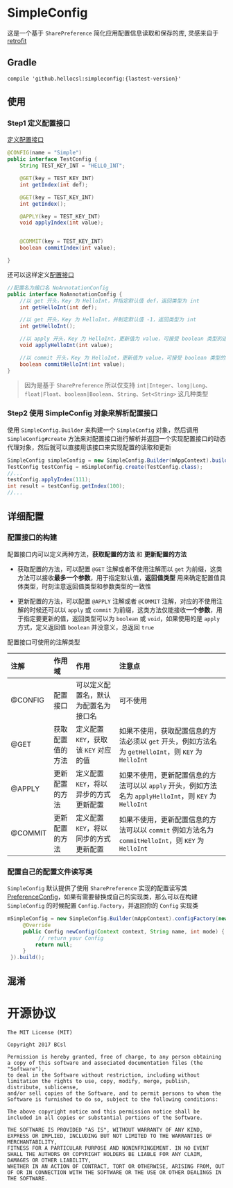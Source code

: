 # SimpleConfig

这是一个基于 `SharePreference` 简化应用配置信息读取和保存的库, 灵感来自于 [retrofit](https://github.com/square/retrofit)

## Gradle

```
compile 'github.hellocsl:simpleconfig:{lastest-version}'
```

## 使用

### Step1 定义配置接口

[定义配置接口](https://github.com/BCsl/SimpleConfig/blob/master/app/src/main/java/github/hellocsl/sample/TestConfig.java)

```java
@CONFIG(name = "Simple")
public interface TestConfig {
    String TEST_KEY_INT = "HELLO_INT";

    @GET(key = TEST_KEY_INT)
    int getIndex(int def);

    @GET(key = TEST_KEY_INT)
    int getIndex();

    @APPLY(key = TEST_KEY_INT)
    void applyIndex(int value);


    @COMMIT(key = TEST_KEY_INT)
    boolean commitIndex(int value);

}
```

还可以这样定义[配置接口](https://github.com/BCsl/SimpleConfig/blob/master/app/src/main/java/github/hellocsl/sample/NoAnnotationConfig.java)

```java
//配置名为接口名 NoAnnotationConfig
public interface NoAnnotationConfig {
    //以 get 开头，Key 为 HelloInt，并指定默认值 def，返回类型为 int
    int getHelloInt(int def);

    //以 get 开头，Key 为 HelloInt，并制定默认值 -1，返回类型为 int
    int getHelloInt();

    //以 apply 开头，Key 为 HelloInt，更新值为 value，可接受 boolean 类型的返回值，但总会返回 true
    void applyHelloInt(int value);

    //以 commit 开头，Key 为 HelloInt，更新值为 value，可接受 boolean 类型的返回值，指定是否已经成功写入到配置文件
    boolean commitHelloInt(int value);
}
```

> 因为是基于 `SharePreference` 所以仅支持 `int|Integer`、`long|Long`、`float|Float`、`boolean|Boolean`、`String`、`Set<String>` 这几种类型

### Step2 使用 SimpleConfig 对象来解析配置接口

使用 `SimpleConfig.Builder` 来构建一个 `SimpleConfig` 对象，然后调用 `SimpleConfig#create` 方法来对配置接口进行解析并返回一个实现配置接口的动态代理对象，然后就可以直接用该接口来实现配置的读取和更新

```java
SimpleConfig simpleConfig = new SimpleConfig.Builder(mAppContext).build();
TestConfig testConfig = mSimpleConfig.create(TestConfig.class);
//...
testConfig.applyIndex(111);
int result = testConfig.getIndex(100);
//...
```

## 详细配置

### 配置接口的构建

配置接口内可以定义两种方法，**获取配置的方法** 和 **更新配置的方法**

- 获取配置的方法，可以配置 `@GET` 注解或者不使用注解而以 `get` 为前缀，这类方法可以接收**最多一个参数**，用于指定默认值，**返回值类型** 用来确定配置值具体类型，时刻注意返回值类型和参数类型的一致性

- 更新配置的方法，可以配置 `@APPLY` 注解或者 `@COMMIT` 注解，对应的不使用注解的时候还可以以 `apply` 或 `commit` 为前缀，这类方法仅能接收**一个参数**，用于指定要更新的值，返回类型可以为 `boolean` 或 `void`，如果使用的是 `apply` 方式，定义返回值 `boolean` 并没意义，总返回 `true`

配置接口可使用的注解类型

注解      | 作用域      | 作用                        | 注意点
:------ | :------- | :------------------------ | :------------------------------------------------------------------------
@CONFIG | 配置接口     | 可以定义配置名，默认为配置名为接口名        | 可不使用
@GET    | 获取配置值的方法 | 定义配置 `KEY`，获取该 `KEY` 对应的值 | 如果不使用，获取配置信息的方法必须以 `get` 开头，例如方法名为 `getHelloInt`，则 `KEY` 为 `HelloInt`
@APPLY  | 更新配置的方法  | 定义配置 `KEY`，将以异步的方式更新配置    | 如果不使用，更新配置信息的方法可以以 `apply` 开头，例如方法名为 `applyHelloInt`，则 `KEY` 为 `HelloInt`
@COMMIT | 更新配置的方法  | 定义配置 `KEY`，将以同步的方式更新配置    | 如果不使用，更新配置信息的方法可以以 `commit` 例如方法名为 `commitHelloInt`，则 `KEY` 为 `HelloInt`

### 配置自己的配置文件读写类

`SimpleConfig` 默认提供了使用 `SharePreference` 实现的配置读写类 [PreferenceConfig](https://github.com/BCsl/SimpleConfig/blob/master/simpleconfig/src/main/java/github/hellocsl/simpleconfig/impl/PreferenceConfig.java)，如果有需要替换成自己的实现类，那么可以在构建 `SimpleConfig` 的时候配置 `Config.Factory`，并返回你的 `Config` 实现类

```java
mSimpleConfig = new SimpleConfig.Builder(mAppContext).configFactory(new Config.Factory() {
     @Override
     public Config newConfig(Context context, String name, int mode) {
          // return your Config
         return null;
     }
 }).build();
```

## 混淆

# 开源协议

```
The MIT License (MIT)

Copyright 2017 BCsl

Permission is hereby granted, free of charge, to any person obtaining a copy of this software and associated documentation files (the "Software"),
to deal in the Software without restriction, including without limitation the rights to use, copy, modify, merge, publish, distribute, sublicense,
and/or sell copies of the Software, and to permit persons to whom the Software is furnished to do so, subject to the following conditions:

The above copyright notice and this permission notice shall be included in all copies or substantial portions of the Software.

THE SOFTWARE IS PROVIDED "AS IS", WITHOUT WARRANTY OF ANY KIND, EXPRESS OR IMPLIED, INCLUDING BUT NOT LIMITED TO THE WARRANTIES OF MERCHANTABILITY,
FITNESS FOR A PARTICULAR PURPOSE AND NONINFRINGEMENT. IN NO EVENT SHALL THE AUTHORS OR COPYRIGHT HOLDERS BE LIABLE FOR ANY CLAIM, DAMAGES OR OTHER LIABILITY,
WHETHER IN AN ACTION OF CONTRACT, TORT OR OTHERWISE, ARISING FROM, OUT OF OR IN CONNECTION WITH THE SOFTWARE OR THE USE OR OTHER DEALINGS IN THE SOFTWARE.
```
